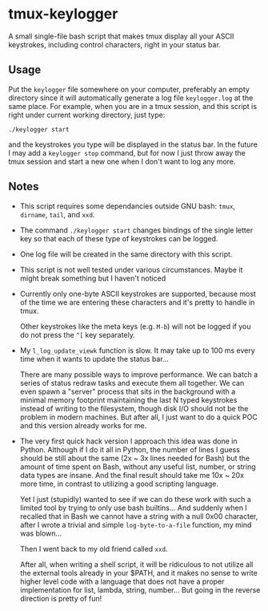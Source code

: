 # tmux-keylogger

A small single-file bash script that makes tmux display all your ASCII
keystrokes, including control characters, right in your status bar.


## Usage

Put the `keylogger` file somewhere on your computer, preferably an empty
directory since it will automatically generate a log file `keylogger.log` at
the same place.  For example, when you are in a tmux session, and this script
is right under current working directory, just type:

    ./keylogger start

and the keystrokes you type will be displayed in the status bar.  In the future
I may add a `keylogger stop` command, but for now I just throw away the tmux
session and start a new one when I don't want to log any more.


## Notes

- This script requires some dependancies outside GNU bash: `tmux`, `dirname`,
  `tail`, and `xxd`.

- The command `./keylogger start` changes bindings of the single letter
  key so that each of these type of keystrokes can be logged.

- One log file will be created in the same directory with this script.

- This script is not well tested under various circumstances.
  Maybe it might break something but I haven't noticed

- Currently only one-byte ASCII keystrokes are
  supported, because most of the time we are entering
  these characters and it's pretty to handle in tmux.

  Other keystrokes like the meta keys (e.g. `M-b`) will not
  be logged if you do not press the `^[` key separately.

- My `l_log_update_viewk` function is slow.  It may take up to 100 ms every
  time when it wants to update the status bar...

  There are many possible ways to improve performance.  We can batch a
  series of status redraw tasks and execute them all together.  We can
  even spawn a "server" process that sits in the background with a
  minimal memory footprint maintaining the last N typed keystrokes
  instead of writing to the filesystem, though disk I/O should not be the
  problem in modern machines.  But after all, I just want to do a quick
  POC and this version already works for me.

- The very first quick hack version I approach this idea was done in
  Python.  Although if I do it all in Python, the number of lines I guess
  should be still about the same (2x ~ 3x lines needed for Bash) but the
  amount of time spent on Bash, without any useful list, number, or
  string data types are insane.  And the final result should take me 10x
  ~ 20x more time, in contrast to utilizing a good scripting language.

  Yet I just (stupidly) wanted to see if we can do these work with such a
  limited tool by trying to only use bash builtins...  And suddenly when
  I recalled that in Bash we cannot have a string with a null 0x00
  character, after I wrote a trivial and simple `log-byte-to-a-file`
  function, my mind was blown...

  Then I went back to my old friend called `xxd`.

  After all, when writing a shell script, it will be ridiculous to not
  utilize all the external tools already in your $PATH, and it makes no
  sense to write higher level code with a language that does not have a
  proper implementation for list, lambda, string, number...  But going in
  the reverse direction is pretty of fun!

